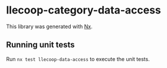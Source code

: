 # llecoop-category-data-access

This library was generated with [Nx](https://nx.dev).

## Running unit tests

Run `nx test llecoop-data-access` to execute the unit tests.
